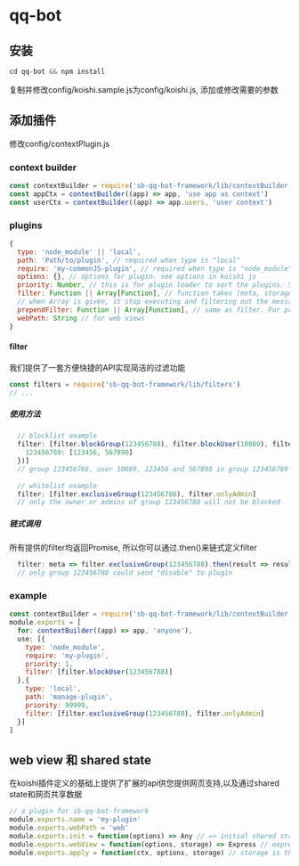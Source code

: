 # qq-bot
 
## 安装
```javascript
cd qq-bot && npm install
```
复制并修改config/koishi.sample.js为config/koishi.js, 添加或修改需要的参数

## 添加插件
修改config/contextPlugin.js

### context builder
```javascript
const contextBuilder = require('sb-qq-bot-framework/lib/contextBuilder.js')
const appCtx = contextBuilder((app) => app, 'use app as context')
const userCtx = contextBuilder((app) => app.users, 'user context')
```

### plugins
```javascript
{
  type: 'node_module' || 'local',
  path: 'Path/to/plugin', // required when type is "local"
  require: 'my-commonJS-plugin', // required when type is "node_module"
  options: {}, // options for plugin. see options in koishi js
  priority: Number, // this is for plugin loader to sort the plugins. Sort by desending when priority >=0, ascending when priotity < 0.
  filter: Function || Array[Function], // function takes (meta, storage) as parameter, returning a boolean or a promise that resolves as boolean. 
  // when Array is given, it stop executing and filtering out the message if one of elements returns false or a promise resolves as false.
  prependFilter: Function || Array[Function], // same as filter. For prependMiddleware()
  webPath: String // for web views
}
```
#### filter
我们提供了一套方便快捷的API实现简洁的过滤功能
```javascript
const filters = require('sb-qq-bot-framework/lib/filters')
// ...
```

##### 使用方法
```javascript
  // blocklist example
  filter: [filter.blockGroup(123456788), filter.blockUser(10089), filter.blockGroupUser({
    123456789: [123456, 567890]
  })]
  // group 123456788, user 10089, 123456 and 567890 in group 123456789 will be blocked.
  
  // whitelist example
  filter: [filter.exclusiveGroup(123456788), filter.onlyAdmin]
  // only the owner or admins of group 123456788 will not be blocked
```

##### 链式调用
所有提供的filter均返回Promise, 所以你可以通过.then()来链式定义filter
```javascript
  filter: meta => filter.exclusiveGroup(123456788).then(result => result || meta.$parsed.message !== 'disable' )
  // only group 123456788 could send "disable" to plugin
```


### example
```javascript
const contextBuilder = require('sb-qq-bot-framework/lib/contextBuilder.js')
module.exports = [
  for: contextBuilder((app) => app, 'anyone'),
  use: [{
    type: 'node_module',
    require: 'my-plugin',
    priority: 1,
    filter: [filter.blockUser(123456788)]
  },{
    type: 'local',
    path: 'manage-plugin',
    priority: 99999,
    filter: [filter.exclusiveGroup(123456788), filter.onlyAdmin]
  }]
]
```

## web view 和 shared state
在koishi插件定义的基础上提供了扩展的api供您提供网页支持,以及通过shared state和网页共享数据

```javascript
// a plugin for sb-qq-bot-framework
module.exports.name = 'my-plugin'
module.exports.webPath = 'web'
module.exports.init = function(options) => Any // => initial shared state
module.exports.webView = function(options, storage) => Express // express web view instance, storage is the return value of init()
module.exports.apply = function(ctx, options, storage) // storage is the return value of init()
```
